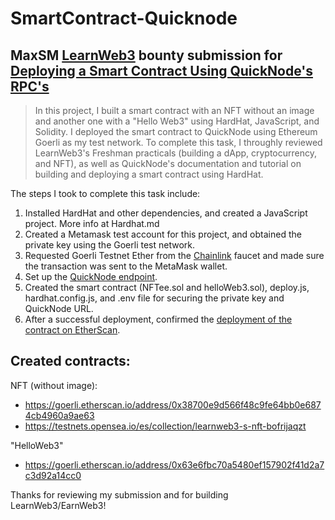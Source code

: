 # SmartContract-Quicknode

## MaxSM [LearnWeb3](https://learnweb3.io/) bounty submission for [Deploying a Smart Contract Using QuickNode's RPC's](https://learnweb3.io/bounties/9bff5d28-e773-4e7d-a32a-1306058af0f1)


>In this project, I built a smart contract with an NFT without an image and another one with a "Hello Web3" using HardHat, JavaScript, and Solidity. I  deployed the smart contract to QuickNode using Ethereum Goerli as my test network.
To complete this task, I throughly reviewed LearnWeb3's Freshman practicals (building a dApp, cryptocurrency, and NFT), as well as QuickNode's documentation and tutorial on building and deploying a smart contract using HardHat.

The steps I took to complete this task include:
1. Installed HardHat and other dependencies, and created a JavaScript project. More info at Hardhat.md
2. Created a Metamask test account for this project, and obtained the private key using the Goerli test network.
3. Requested Goerli Testnet Ether from the [Chainlink](https://faucets.chain.link/) faucet and made sure the transaction was sent to the MetaMask wallet.
4. Set up the [QuickNode endpoint](https://github.com/Starklord17/SmartContract-Quicknode/tree/main/screenshots/endpoint.png).
5. Created the smart contract (NFTee.sol and helloWeb3.sol), deploy.js, hardhat.config.js, and .env file for securing the private key and QuickNode URL.
6. After a successful deployment, confirmed the [deployment of the contract on EtherScan](https://github.com/Starklord17/SmartContract-Quicknode/blob/main/screenshot/etherscan.png).

## Created contracts:

NFT (without image):
- https://goerli.etherscan.io/address/0x38700e9d566f48c9fe64bb0e6874cb4960a9ae63
- https://testnets.opensea.io/es/collection/learnweb3-s-nft-bofrijaqzt

"HelloWeb3"
- https://goerli.etherscan.io/address/0x63e6fbc70a5480ef157902f41d2a7c3d92a14cc0


Thanks for reviewing my submission and for building LearnWeb3/EarnWeb3!